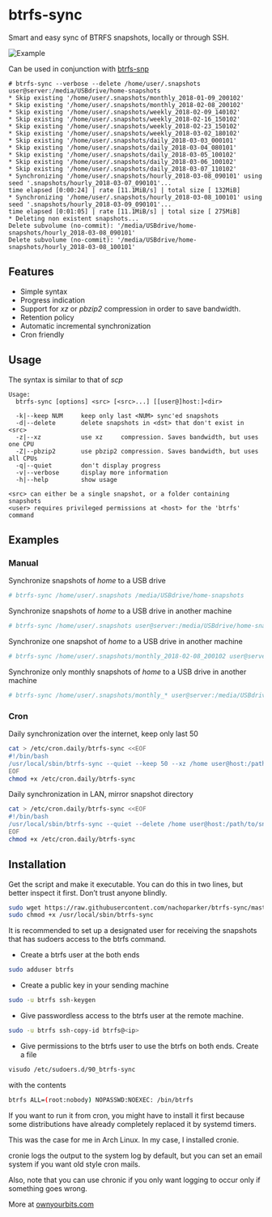 btrfs-sync
==========

Smart and easy sync of BTRFS snapshots, locally or through SSH. 

![Example](resources/btrfs-sync.gif)

Can be used in conjunction with [btrfs-snp](https://ownyourbits.com/2017/12/27/schedule-btrfs-snapshots-with-btrfs-snp/)

```log
# btrfs-sync --verbose --delete /home/user/.snapshots user@server:/media/USBdrive/home-snapshots
* Skip existing '/home/user/.snapshots/monthly_2018-01-09_200102'
* Skip existing '/home/user/.snapshots/monthly_2018-02-08_200102'
* Skip existing '/home/user/.snapshots/weekly_2018-02-09_140102'
* Skip existing '/home/user/.snapshots/weekly_2018-02-16_150102'
* Skip existing '/home/user/.snapshots/weekly_2018-02-23_150102'
* Skip existing '/home/user/.snapshots/weekly_2018-03-02_180102'
* Skip existing '/home/user/.snapshots/daily_2018-03-03_000101'
* Skip existing '/home/user/.snapshots/daily_2018-03-04_080101'
* Skip existing '/home/user/.snapshots/daily_2018-03-05_100102'
* Skip existing '/home/user/.snapshots/daily_2018-03-06_100102'
* Skip existing '/home/user/.snapshots/daily_2018-03-07_110102'
* Synchronizing '/home/user/.snapshots/hourly_2018-03-08_090101' using seed '.snapshots/hourly_2018-03-07_090101'...
time elapsed [0:00:24] | rate [11.1MiB/s] | total size [ 132MiB]
* Synchronizing '/home/user/.snapshots/hourly_2018-03-08_100101' using seed '.snapshots/hourly_2018-03-09_090101'...
time elapsed [0:01:05] | rate [11.1MiB/s] | total size [ 275MiB]
* Deleting non existent snapshots...
Delete subvolume (no-commit): '/media/USBdrive/home-snapshots/hourly_2018-03-08_090101'
Delete subvolume (no-commit): '/media/USBdrive/home-snapshots/hourly_2018-03-08_100101'
```

## Features

- Simple syntax
- Progress indication
- Support for _xz_ or _pbzip2_ compression in order to save bandwidth.
- Retention policy
- Automatic incremental synchronization
- Cron friendly

## Usage

The syntax is similar to that of _scp_

```log
Usage:
  btrfs-sync [options] <src> [<src>...] [[user@]host:]<dir>

  -k|--keep NUM     keep only last <NUM> sync'ed snapshots
  -d|--delete       delete snapshots in <dst> that don't exist in <src>
  -z|--xz           use xz     compression. Saves bandwidth, but uses one CPU
  -Z|--pbzip2       use pbzip2 compression. Saves bandwidth, but uses all CPUs
  -q|--quiet        don't display progress
  -v|--verbose      display more information
  -h|--help         show usage

<src> can either be a single snapshot, or a folder containing snapshots
<user> requires privileged permissions at <host> for the 'btrfs' command
```

## Examples 

### Manual

Synchronize snapshots of _home_ to a USB drive

```bash
# btrfs-sync /home/user/.snapshots /media/USBdrive/home-snapshots
```

Synchronize snapshots of _home_ to a USB drive in another machine

```bash
# btrfs-sync /home/user/.snapshots user@server:/media/USBdrive/home-snapshots
```

Synchronize one snapshot of _home_ to a USB drive in another machine

```bash
# btrfs-sync /home/user/.snapshots/monthly_2018-02-08_200102 user@server:/media/USBdrive/home-snapshots
```

Synchronize only monthly snapshots of _home_ to a USB drive in another machine

```bash
# btrfs-sync /home/user/.snapshots/monthly_* user@server:/media/USBdrive/home-snapshots
```

### Cron 

Daily synchronization over the internet, keep only last 50

```bash
cat > /etc/cron.daily/btrfs-sync <<EOF
#!/bin/bash
/usr/local/sbin/btrfs-sync --quiet --keep 50 --xz /home user@host:/path/to/snaps
EOF
chmod +x /etc/cron.daily/btrfs-sync
```

Daily synchronization in LAN, mirror snapshot directory

```bash
cat > /etc/cron.daily/btrfs-sync <<EOF
#!/bin/bash
/usr/local/sbin/btrfs-sync --quiet --delete /home user@host:/path/to/snaps
EOF
chmod +x /etc/cron.daily/btrfs-sync
```

## Installation

Get the script and make it executable. You can do this in two lines, but better inspect it first. Don’t trust anyone blindly.

```bash
sudo wget https://raw.githubusercontent.com/nachoparker/btrfs-sync/master/btrfs-sync -O /usr/local/sbin/btrfs-sync
sudo chmod +x /usr/local/sbin/btrfs-sync
```

It is recommended to set up a designated user for receiving the snapshots that has sudoers access to the btrfs command.

- Create a btrfs user at the both ends

```bash
sudo adduser btrfs
```

- Create a public key in your sending machine

```bash
sudo -u btrfs ssh-keygen
```

- Give passwordless access to the btrfs user at the remote machine.

```bash
sudo -u btrfs ssh-copy-id btrfs@<ip>
```

- Give permissions to the btrfs user to use the btrfs on both ends. Create a file

```bash
visudo /etc/sudoers.d/90_btrfs-sync
```

with the contents

```bash
btrfs ALL=(root:nobody) NOPASSWD:NOEXEC: /bin/btrfs
```

If you want to run it from cron, you might have to install it first because some distributions have already completely replaced it by systemd timers.

This was the case for me in Arch Linux. In my case, I installed cronie.

cronie logs the output to the system log by default, but you can set an email system if you want old style cron mails.

Also, note that you can use chronic if you only want logging to occur only if something goes wrong.

More at [ownyourbits.com](https://web.archive.org/web/20220528151742/https://ownyourbits.com/2018/03/09/easy-sync-of-btrfs-snapshots-with-btrfs-sync/)
